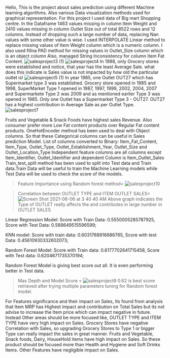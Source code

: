 Hello,
This is the project about sales prediction using different Machine learning algorithms. Also various Data visualization methods used for graphical representation.
For this project I used data of Big mart Shopping centre.
In the Dataframe 1463 values missing  in column  Item Weight and 2410 values missing in column Outlet Size out of total 8522 rows and 12 columns.
Instead of dropping such a large number of data, replacing Nan values with some other value is wise. I used INTERPOLATE Linear method to replace missing values of Item Weight column which is a numeric column. I also used fillna PAD method for missing values in Outlet_Size column which is an object column
Also, managed String Inconsistency for column Item Fat Content. 
![salesproject3 (1)](https://user-images.githubusercontent.com/82862957/120975917-a708f980-c726-11eb-8052-acd0d5e820d5.png)
![salesproject4](https://user-images.githubusercontent.com/82862957/120976362-1ed72400-c727-11eb-8442-91a9535c8859.png)
In 1998, only Grocery stores were established and notice, that year has the least Average Sale. what does this indicate is Sales value is not impacted by how old the particular outlet is!
![salesproject5 (1)](https://user-images.githubusercontent.com/82862957/120976296-0e26ae00-c727-11eb-9d48-10d6e7f45199.png)
In year 1985, one Outlet OUT27 which has Supermarket type 3 was established.
Grocery store opened in 1985 and 1998, SuperMarket Type 1 opened in 1987, 1997, 1999, 2002, 2004, 2007 and Supermarkete Type 2 was 2009 and as mentioned earlier Type 3 was opened in 1985.
Only one Outlet has a Supermarket Type 3 - OUT27. OUT27 has a highest contribution in Average Sale as per Outlet Type.
![salesproject7](https://user-images.githubusercontent.com/82862957/120976566-4e862c00-c727-11eb-9dac-952cd3f5fa4b.png)

Fruits and Vegetable & Snack Foods have highest sales Revenue. Also consumer prefer more Low Fat content products over Regular Fat content products.
OneHotEncoder method has been used to deal with Object columns. So that these Categorical columns can be useful in Sales prediction Model.
List of columns converted to Binary: Item_Fat_Content, Item_Type, Outlet_Type, Outlet_Establishment_Year, Outlet_Size and Outlet_Location_Type 
Independent feature columns are all columns except Item_Identifier, Outlet_Identifier and dependent Column is Item_Outlet_Sales
Train_test_split method has been used to split into Test data and Train data.Train Data will be useful to train the Machine Learning models while Test Data will be used to check the score of the models.  

>Feature Importance using Random forest method< 
![salesproject10](https://user-images.githubusercontent.com/82862957/120976846-9311c780-c727-11eb-826a-7ab5e7e564f6.png)

>Correlation between OUTLET TYPE and ITEM OUTLET SALES<
![Screen Shot 2021-06-06 at 3 40 40 AM](https://user-images.githubusercontent.com/82862957/120981666-be4ae580-c72c-11eb-8821-f7aa9219fab4.png)
Above graph indicates the Type of OUTLET really affects the and contributes in large number in OUTLET SALES

Linear Regression Model: 
Score with Train Data: 0.5550005285787925,
Score with Test Data: 0.588649515596599;

KNN model: 
Score with train data: 0.6031768916686765, 
Score with test Data: 0.45610930332602073;

Random Forest Model: 
Score with Train data: 0.6177702641715458,
Score with Test data: 0.6204671735370194;

Random Forest Model is giving best score out all. It is even performing better in Test data. 

> Max Depth and Model Score <
![salesproject9](https://user-images.githubusercontent.com/82862957/120981526-98bddc00-c72c-11eb-875d-d2a7ed65070f.png)
0.62 is best score retrieved after trying multiple parameters tuning for Random forest model.


For Features significance and their impact on Sales, Its found from analysis that Item MRP has Highest impact and contribution on Total Sales but its not advise to increase the Item price which can impact negative in future. Instead Other areas should be more focused like, OUTLET TYPE and ITEM TYPE have very high impact on Sales.
Grocery Stores have negative Correlation with Sales, so upgrading Grocery Stores to Type 1 or bigger Type can really impact the sales in great manner.
Fruits and Vegetable, Snack foods, Dairy, HouseHold items have high impact on Sales. So these product should be focused more than Health and Hygiene and Soft Drinks Items. 
Other Features have negligible impact on Sales. 


